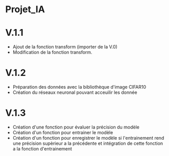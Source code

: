 # Projet_IA
# V.1.1
- Ajout de la fonction transform (importer de la V.0)
- Modification de la fonction transform.

# V.1.2
- Préparation des données avec la bibliothèque d'image CIFAR10
- Création du réseaux neuronal pouvant acceuilir les donnée

# V.1.3
- Création d'une fonction pour évaluer la précision du modèle
- Création d'un fonction pour entrainer le modèle
- Création d'un fonction pour enregistrer le modèle si l'entrainement rend une précision supèrieur a la précédente et intégration de cette fonction a la fonction d'entrainement